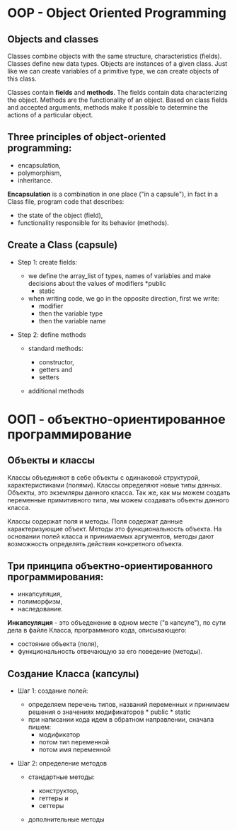 # OOP - Object Oriented Programming

## Objects and classes

Classes combine objects with the same structure, characteristics (fields).
Classes define new data types.
Objects are instances of a given class. Just like we can create
variables of a primitive type, we can create objects of this class.

Classes contain **fields** and **methods**.
The fields contain data characterizing the object.
Methods are the functionality of an object. Based on class fields and accepted arguments,
methods make it possible to determine the actions of a particular object.

## Three principles of object-oriented programming:
- encapsulation,
- polymorphism,
- inheritance.

**Encapsulation** is a combination in one place ("in a capsule"), in fact in a Class file,
program code that describes:

- the state of the object (field),
- functionality responsible for its behavior (methods).

## Create a Class (capsule)
- Step 1: create fields:
  - we define the array_list of types, names of variables and make decisions about the values of modifiers
    *public
    * static
  - when writing code, we go in the opposite direction, first we write:
    - modifier
    - then the variable type
    - then the variable name

- Step 2: define methods

  - standard methods:
    - constructor,
    - getters and
    - setters

  - additional methods


# OOП - объектно-ориентированное программирование

## Объекты и классы
Классы объединяют в себе объекты с одинаковой структурой, характеристиками (полями).
Классы определяют новые типы данных. 
Объекты, это экземляры данного класса. Так же, как мы можем создать
переменные примитивного типа, мы можем создавать объекты данного класса.

Классы содержат поля и методы. 
Поля содержат данные характеризующие объект. 
Методы это функциональность объекта. На основании полей класса и принимаемых аргументов, 
методы дают возможность определять действия конкретного объекта.

## Три принципа объектно-ориентированного программирования: 
- инкапсуляция, 
- полиморфизм, 
- наследование.

**Инкапсуляция** - это объеденение в одном месте ("в капсуле"), по сути дела в файле Класса,
программного кода, описывающего:

- состояние объекта (поля), 
- функциональность отвечающую за его поведение (методы).

## Создание Класса (капсулы)
- Шаг 1: создание полей:
  - определяем перечень типов, названий переменных и принимаем решения о значениях модификаторов 
        * public
        * static
  - при написании кода идем в обратном направлении, сначала пишем:
    - модификатор
    - потом тип переменной
    - потом имя переменной

- Шаг 2: определение методов

  - стандартные методы:
    - конструктор, 
    - геттеры и 
    - сеттеры
  
  - дополнительные методы
